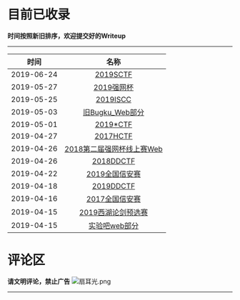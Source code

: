 # 目前已收录

**时间按照新旧排序，欢迎提交好的Writeup** 

---

| 时间 | 名称 |
|:----:|:----:|
|2019-06-24|[2019SCTF](2019sctf.html)|
|2019-05-27|[2019强网杯](2019qiangwang.html)|
|2019-05-25|[2019ISCC](2019iscc.html)|
|2019-05-03|[旧Bugku_Web部分](oldbugku_web.html)|
|2019-05-01|[2019*CTF](2019starctf.html)|
|2019-04-27|[2017HCTF](2017hctf.html)|
|2019-04-26|[2018第二届强网杯线上赛Web](2018qiangwang.html)|
|2019-04-26|[2018DDCTF](2018ddctf.html)|
|2019-04-22|[2019全国信安赛](2019national.html)|
|2019-04-18|[2019DDCTF](2019ddctf.html)|
|2019-04-16|[2017全国信安赛](2017national.html)|
|2019-04-15|[2019西湖论剑预选赛](2019xihulunjian.html)|
|2019-04-15|[实验吧web部分](shiyanbar_web.html)|

# 评论区
**请文明评论，禁止广告**
<img src="https://cloud.panjunwen.com/alu/扇耳光.png" alt="扇耳光.png" class="vemoticon-img">  

---

